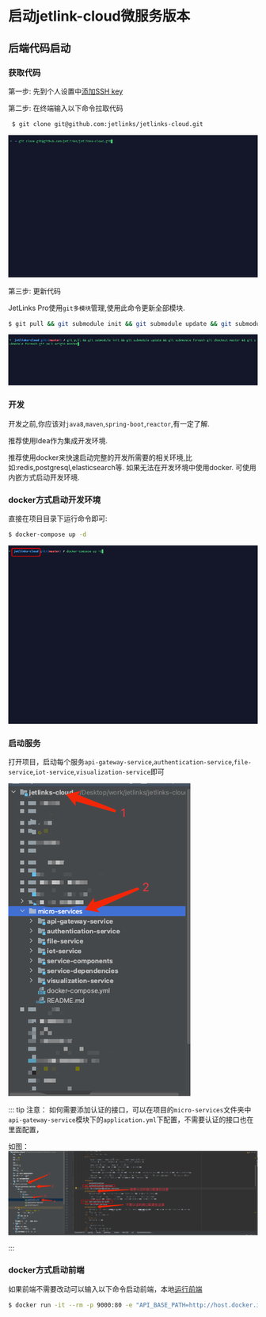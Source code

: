 # 启动jetlink-cloud微服务版本

## 后端代码启动

### 获取代码

第一步: 先到个人设置中[添加SSH key](https://github.com/settings/keys)

第二步: 在终端输入以下命令拉取代码
```bash
 $ git clone git@github.com:jetlinks/jetlinks-cloud.git
```
![clone.png](./images/clone.png)

第三步: 更新代码

JetLinks Pro使用`git多模块`管理,使用此命令更新全部模块.
```bash
$ git pull && git submodule init && git submodule update && git submodule foreach git checkout master && git submodule foreach git pull origin master
```
![docker-start.png](./images/moudle.png)
### 开发

开发之前,你应该对`java8`,`maven`,`spring-boot`,`reactor`,有一定了解.

推荐使用Idea作为集成开发环境.

推荐使用docker来快速启动完整的开发所需要的相关环境,比如:redis,postgresql,elasticsearch等.
如果无法在开发环境中使用docker. 可使用内嵌方式启动开发环境.

### docker方式启动开发环境

直接在项目目录下运行命令即可:

```bash
$ docker-compose up -d
```
![docker-start.png](./images/docker-start.png)

### 启动服务
打开项目，启动每个服务`api-gateway-service`,`authentication-service`,`file-service`,`iot-service`,`visualization-service`即可

![type.png](./images/type.png)

::: tip 注意：
如何需要添加认证的接口，可以在项目的`micro-services`文件夹中`api-gateway-service`模块下的`application.yml`下配置，不需要认证的接口也在里面配置，

如图：
![config.png](./images/config.png)

:::

### docker方式启动前端
如果前端不需要改动可以输入以下命令启动前端，本地[运行前端](http://doc.jetlinks.cn/install-deployment/start-with-source.html)
```bash
$ docker run -it --rm -p 9000:80 -e "API_BASE_PATH=http://host.docker.internal:8800/" registry.cn-shenzhen.aliyuncs.com/jetlinks/jetlinks-ui-antd:1.11.0
```




